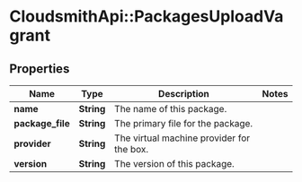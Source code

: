 # CloudsmithApi::PackagesUploadVagrant

## Properties
Name | Type | Description | Notes
------------ | ------------- | ------------- | -------------
**name** | **String** | The name of this package. | 
**package_file** | **String** | The primary file for the package. | 
**provider** | **String** | The virtual machine provider for the box. | 
**version** | **String** | The version of this package. | 


